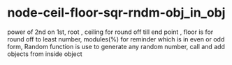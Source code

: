 # node-ceil-floor-sqr-rndm-obj_in_obj
power of 2nd on 1st, root , ceiling for round off till end point , floor is for round off to least number, modules(%) for reminder which is in even or odd form, Random function is  use to generate any random number, call and add objects from inside object
